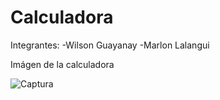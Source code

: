 # Calculadora

Integrantes:
-Wilson Guayanay
-Marlon Lalangui

Imágen de la calculadora 

![Captura](https://user-images.githubusercontent.com/117754219/214340300-820b099f-76dd-470e-b055-768306fc1fea.JPG)


